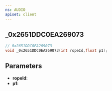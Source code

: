 ```yaml
---
ns: AUDIO
apiset: client
---
```

## _0x2651DDC0EA269073

```c
// 0x2651DDC0EA269073
void _0x2651DDC0EA269073(int ropeId,float p1);
```


## Parameters
* **ropeId**:
* **p1**:



